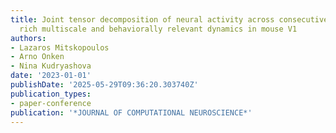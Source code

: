 ```yaml
---
title: Joint tensor decomposition of neural activity across consecutive sessions reveals
  rich multiscale and behaviorally relevant dynamics in mouse V1
authors:
- Lazaros Mitskopoulos
- Arno Onken
- Nina Kudryashova
date: '2023-01-01'
publishDate: '2025-05-29T09:36:20.303740Z'
publication_types:
- paper-conference
publication: '*JOURNAL OF COMPUTATIONAL NEUROSCIENCE*'
---
```

